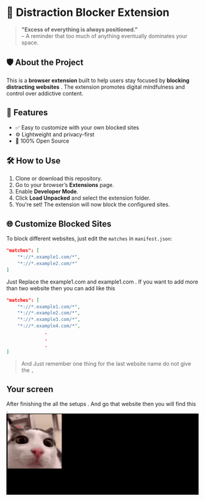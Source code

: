 # 📵 Distraction Blocker Extension

> **"Excess of everything is always positioned."**  
> – A reminder that too much of anything eventually dominates your space.

## 🛡️ About the Project

This is a **browser extension** built to help users stay focused by **blocking distracting websites** . The extension promotes digital mindfulness and control over addictive content.

## 🚀 Features

- ✅ Easy to customize with your own blocked sites
- ⚙️ Lightweight and privacy-first
- 📂 100% Open Source

## 🛠️ How to Use

1. Clone or download this repository.
2. Go to your browser’s **Extensions** page.
3. Enable **Developer Mode**.
4. Click **Load Unpacked** and select the extension folder.
5. You're set! The extension will now block the configured sites.

## 🌐 Customize Blocked Sites

To block different websites, just edit the `matches` in `manifest.json`:

```json
"matches": [
    "*://*.example1.com/*",
    "*://*.example2.com/*"
]
```

Just Replace the example1.com and example1.com . 
If you want to add more than two website then you can add like this 

```json
"matches": [
    "*://*.example1.com/*",
    "*://*.example2.com/*",
    "*://*.example3.com/*",
    "*://*.example4.com/*",
              . 
              . 
              . 
]
```

>And Just remember one thing for the last website name do not give the `,`

## Your screen 

After finishing the all the setups . And go that website then you will find this . 
![Image](Src/image.png)